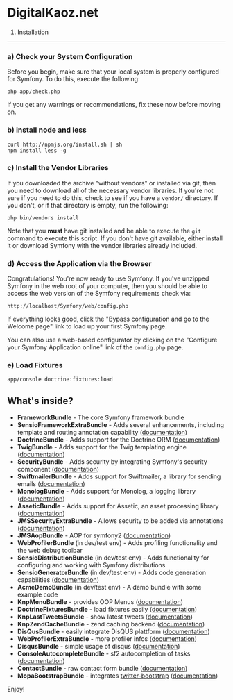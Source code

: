 DigitalKaoz.net
========================

1) Installation
--------------------------------

### a) Check your System Configuration

Before you begin, make sure that your local system is properly configured
for Symfony. To do this, execute the following:

    php app/check.php

If you get any warnings or recommendations, fix these now before moving on.

### b) install node and less

    curl http://npmjs.org/install.sh | sh
    npm install less -g

### c) Install the Vendor Libraries

If you downloaded the archive "without vendors" or installed via git, then
you need to download all of the necessary vendor libraries. If you're not
sure if you need to do this, check to see if you have a ``vendor/`` directory.
If you don't, or if that directory is empty, run the following:

    php bin/vendors install

Note that you **must** have git installed and be able to execute the `git`
command to execute this script. If you don't have git available, either install
it or download Symfony with the vendor libraries already included.

### d) Access the Application via the Browser

Congratulations! You're now ready to use Symfony. If you've unzipped Symfony
in the web root of your computer, then you should be able to access the
web version of the Symfony requirements check via:

    http://localhost/Symfony/web/config.php

If everything looks good, click the "Bypass configuration and go to the Welcome page"
link to load up your first Symfony page.

You can also use a web-based configurator by clicking on the "Configure your
Symfony Application online" link of the ``config.php`` page.

### e) Load Fixtures

    app/console doctrine:fixtures:load

What's inside?
---------------

* **FrameworkBundle** - The core Symfony framework bundle
* **SensioFrameworkExtraBundle** - Adds several enhancements, including template
  and routing annotation capability ([documentation](http://symfony.com/doc/current/bundles/SensioFrameworkExtraBundle/index.html))
* **DoctrineBundle** - Adds support for the Doctrine ORM
  ([documentation](http://symfony.com/doc/current/book/doctrine.html))
* **TwigBundle** - Adds support for the Twig templating engine
  ([documentation](http://symfony.com/doc/current/book/templating.html))
* **SecurityBundle** - Adds security by integrating Symfony's security component
  ([documentation](http://symfony.com/doc/current/book/security.html))
* **SwiftmailerBundle** - Adds support for Swiftmailer, a library for sending emails
  ([documentation](http://symfony.com/doc/2.0/cookbook/email.html))
* **MonologBundle** - Adds support for Monolog, a logging library
  ([documentation](http://symfony.com/doc/2.0/cookbook/logging/monolog.html))
* **AsseticBundle** - Adds support for Assetic, an asset processing library
  ([documentation](http://symfony.com/doc/2.0/cookbook/assetic/asset_management.html))
* **JMSSecurityExtraBundle** - Allows security to be added via annotations
  ([documentation](http://symfony.com/doc/current/bundles/JMSSecurityExtraBundle/index.html))
* **JMSAopBundle** - AOP for symfony2
  ([documentation](http://github.com/schmittjoh/JMSAopBundle))
* **WebProfilerBundle** (in dev/test env) - Adds profiling functionality and
  the web debug toolbar
* **SensioDistributionBundle** (in dev/test env) - Adds functionality for configuring
  and working with Symfony distributions
* **SensioGeneratorBundle** (in dev/test env) - Adds code generation capabilities
  ([documentation](http://symfony.com/doc/current/bundles/SensioGeneratorBundle/index.html))
* **AcmeDemoBundle** (in dev/test env) - A demo bundle with some example code
* **KnpMenuBundle** - provides OOP Menus
  ([documentation](http://github.com/knplabs/KnpMenuBundle))
* **DoctrineFixturesBundle** - load fixtures easily
  ([documentation](http://symfony.com/doc/current/bundles/DoctrineFixturesBundle/index.html))
* **KnpLastTweetsBundle** - show latest tweets
  ([documentation](http://github.com/knplabs/KnpLastTweetsBundle))
* **KnpZendCacheBundle** - zend caching backend
  ([documentation](http://github.com/knplabs/KnpZendCacheBundle))
* **DisQusBundle** - easily integrate DisQUS plattform
  ([documentation](http://github.com/virtal/VirtalDisqusBundle))
* **WebProfilerExtraBundle** - more profiler infos
  ([documentation](http://github.com/Elao/WebProfilerExtraBundle))
* **DisqusBundle** - simple usage of disqus
  ([documentation](http://github.com/virtal/VirtalDisqusBundle))
* **ConsoleAutocompleteBundle** - sf2 autocompletion of tasks
  ([documentation](http://github.com/knplabs/KnpConsoleAutocompleteBundle))
* **ContactBundle** - raw contact form bundle
  ([documentation](http://github.com/ihqs/ContactBundle))
* **MopaBootstrapBundle** - integrates [twitter-bootstrap](http://twitter.github.com/bootstrap/)
  ([documentation](http://github.com/phiamo/MopaBootstrapBundle))

  
Enjoy!
